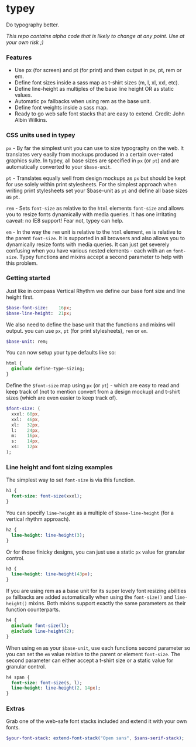 # typey
Do typography better.

*This repo contains alpha code that is likely to change at any point. Use at your own risk ;)*

### Features

* Use px (for screen) and pt (for print) and then output in px, pt, rem or em.
* Define font sizes inside a sass map as t-shirt sizes (m, l, xl, xxl, etc).
* Define line-height as multiples of the base line height OR as static values.
* Automatic px fallbacks when using rem as the base unit.
* Define font weights inside a sass map.
* Ready to go web safe font stacks that are easy to extend. Credit: John Albin Wilkins.

### CSS units used in typey

`px` - By far the simplest unit you can use to size typography on the web. It translates very easily from mockups produced in a certain over-rated graphics suite. In typey, all base sizes are specified in `px` (or `pt`) and are automatically converted to your `$base-unit`.

`pt` - Translates equally well from design mockups as `px` but should be kept for use solely within print stylesheets. For the simplest approach when writing print stylesheets set your $base-unit as `pt` and define all base sizes as `pt`.

`rem` - Sets `font-size` as relative to the `html` elements `font-size` and allows you to resize fonts dynamically with media queries. It has one irritating caveat: no IE8 support! Fear not, typey can help.


`em` - In the way the `rem` unit is relative to the `html` element, `em` is relative to the parent `font-size`. It is supported in all browsers and also allows you to dynamically resize fonts with media queries. It can just get severely confusing when you have various nested elements - each with an `em` `font-size`. Typey functions and mixins accept a second parameter to help with this problem.

### Getting started

Just like in compass Vertical Rhythm we define our base font size and line height first.

```sass
$base-font-size:    16px;
$base-line-height:  21px;
```

We also need to define the base unit that the functions and mixins will output. you can use `px`, `pt` (for print stylesheets), `rem` or `em`.

```sass
$base-unit: rem;
```

You can now setup your type defaults like so:

```sass
html {
  @include define-type-sizing;
}
```

Define the `$font-size` map using `px` (or `pt`) - which are easy to read and keep track of (not to mention convert from a design mockup) and t-shirt sizes (which are even easier to keep track of).

```sass
$font-size: (
  xxxl: 60px,
  xxl:  46px,
  xl:   32px,
  l:    24px,
  m:    16px,
  s:    14px,
  xs:   12px
);
```

### Line height and font sizing examples

The simplest way to set `font-size` is via this function.

```sass
h1 {
  font-size: font-size(xxxl);
}
```

You can specify `line-height` as a multiple of `$base-line-height` (for a vertical rhythm approach).

```sass
h2 {
  line-height: line-height(3);
}
```

Or for those finicky designs, you can just use a static `px` value for granular control.

```sass
h3 {
  line-height: line-height(43px);
}
```

If you are using rem as a base unit for its super lovely font resizing abilities `px` fallbacks are added automatically when using the `font-size()` and `line-height()` mixins. Both mixins support exactly the same parameters as their function counterparts.

```sass
h4 {
  @include font-size(l);
  @include line-height(2);
}
```

When using `em` as your `$base-unit`, use each functions second parameter so you can set the `em` value relative to the parent or element `font-size`. The second parameter can either accept a t-shirt size or a static value for granular control.

```sass
h4 span {
  font-size: font-size(s, l);
  line-height: line-height(2, 14px);
}
```

### Extras

Grab one of the web-safe font stacks included and extend it with your own fonts.

```sass
$your-font-stack: extend-font-stack("Open sans", $sans-serif-stack);
```